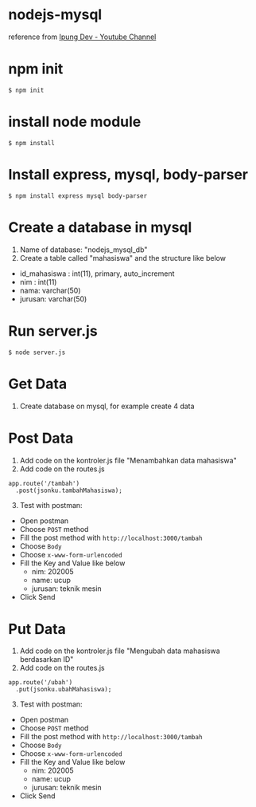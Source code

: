 # nodejs-mysql

reference from [Ipung Dev - Youtube Channel](https://www.youtube.com/watch?v=_t3pUzdaRx4&list=PLH1gH0TmFBBiJuXv9YuzRoM9yuZtUHbhu&index=1)

# npm init

`$ npm init`

# install node module

`$ npm install`

# Install express, mysql, body-parser

`$ npm install express mysql body-parser`

# Create a database in mysql

1. Name of database: "nodejs_mysql_db"
2. Create a table called "mahasiswa" and the structure like below

- id_mahasiswa : int(11), primary, auto_increment
- nim : int(11)
- nama: varchar(50)
- jurusan: varchar(50)

# Run server.js

`$ node server.js`

# Get Data

1. Create database on mysql, for example create 4 data

# Post Data

1. Add code on the kontroler.js file "Menambahkan data mahasiswa"
2. Add code on the routes.js

```
app.route('/tambah')
  .post(jsonku.tambahMahasiswa);
```

3. Test with postman:

- Open postman
- Choose `POST` method
- Fill the post method with `http://localhost:3000/tambah`
- Choose `Body`
- Choose `x-www-form-urlencoded`
- Fill the Key and Value like below
  - nim: 202005
  - name: ucup
  - jurusan: teknik mesin
- Click Send

# Put Data

1. Add code on the kontroler.js file "Mengubah data mahasiswa berdasarkan ID"
2. Add code on the routes.js

```
app.route('/ubah')
  .put(jsonku.ubahMahasiswa);
```

3. Test with postman:

- Open postman
- Choose `POST` method
- Fill the post method with `http://localhost:3000/tambah`
- Choose `Body`
- Choose `x-www-form-urlencoded`
- Fill the Key and Value like below
  - nim: 202005
  - name: ucup
  - jurusan: teknik mesin
- Click Send
